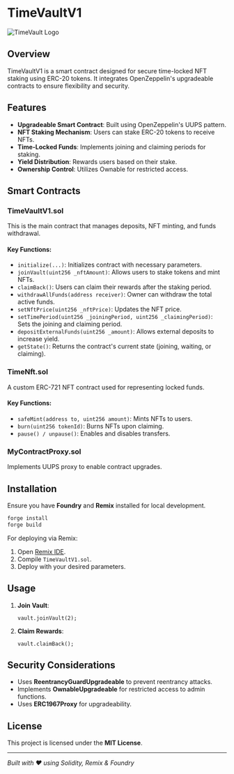 # TimeVaultV1

![TimeVault Logo](https://via.placeholder.com/728x90.png?text=TimeVault)

## Overview
TimeVaultV1 is a smart contract designed for secure time-locked NFT staking using ERC-20 tokens. It integrates OpenZeppelin's upgradeable contracts to ensure flexibility and security.

## Features
- **Upgradeable Smart Contract**: Built using OpenZeppelin's UUPS pattern.
- **NFT Staking Mechanism**: Users can stake ERC-20 tokens to receive NFTs.
- **Time-Locked Funds**: Implements joining and claiming periods for staking.
- **Yield Distribution**: Rewards users based on their stake.
- **Ownership Control**: Utilizes Ownable for restricted access.

## Smart Contracts

### **TimeVaultV1.sol**
This is the main contract that manages deposits, NFT minting, and funds withdrawal.

#### **Key Functions:**
- `initialize(...)`: Initializes contract with necessary parameters.
- `joinVault(uint256 _nftAmount)`: Allows users to stake tokens and mint NFTs.
- `claimBack()`: Users can claim their rewards after the staking period.
- `withdrawAllFunds(address receiver)`: Owner can withdraw the total active funds.
- `setNftPrice(uint256 _nftPrice)`: Updates the NFT price.
- `setTimePeriod(uint256 _joiningPeriod, uint256 _claimingPeriod)`: Sets the joining and claiming period.
- `depositExternalFunds(uint256 _amount)`: Allows external deposits to increase yield.
- `getState()`: Returns the contract's current state (joining, waiting, or claiming).

### **TimeNft.sol**
A custom ERC-721 NFT contract used for representing locked funds.

#### **Key Functions:**
- `safeMint(address to, uint256 amount)`: Mints NFTs to users.
- `burn(uint256 tokenId)`: Burns NFTs upon claiming.
- `pause() / unpause()`: Enables and disables transfers.

### **MyContractProxy.sol**
Implements UUPS proxy to enable contract upgrades.

## Installation
Ensure you have **Foundry** and **Remix** installed for local development.

```sh
forge install
forge build
```

For deploying via Remix:
1. Open [Remix IDE](https://remix.ethereum.org/).
2. Compile `TimeVaultV1.sol`.
3. Deploy with your desired parameters.

## Usage
1. **Join Vault**:
   ```solidity
   vault.joinVault(2);
   ```
2. **Claim Rewards**:
   ```solidity
   vault.claimBack();
   ```

## Security Considerations
- Uses **ReentrancyGuardUpgradeable** to prevent reentrancy attacks.
- Implements **OwnableUpgradeable** for restricted access to admin functions.
- Uses **ERC1967Proxy** for upgradeability.

## License
This project is licensed under the **MIT License**.

---
*Built with ❤️ using Solidity, Remix & Foundry*

